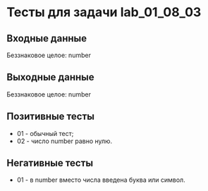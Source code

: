 # Тесты для задачи lab_01_08_03

## Входные данные
Беззнаковое целое: number

## Выходные данные
Беззнаковое целое: number

## Позитивные тесты
- 01 - обычный тест;
- 02 - число number равно нулю.

## Негативные тесты
- 01 - в number вместо числа введена буква или символ.
